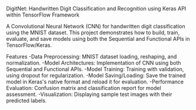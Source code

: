DigitNet: Handwritten Digit Classification and Recognition using Keras API within TensorFlow Framework

A Convolutional Neural Network (CNN) for handwritten digit classification using the MNIST dataset. This project demonstrates how to build, train, evaluate, and save models using both the Sequential and Functional APIs in TensorFlow/Keras.

Features
-Data Preprocessing: MNIST dataset loading, reshaping, and normalization.
-Model Architectures: Implementation of CNN using both Sequential and Functional APIs.
-Model Training: Training with validation, using dropout for regularization.
-Model Saving/Loading: Save the trained model in Keras's native format and reload it for evaluation.
-Performance Evaluation: Confusion matrix and classification report for model assessment.
-Visualization: Displaying sample test images with their predicted labels.
